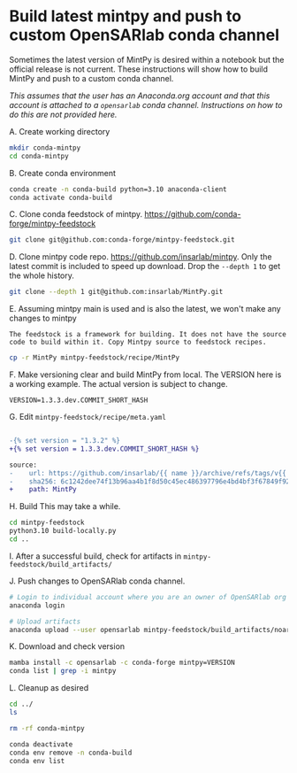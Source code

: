 # Build latest mintpy and push to custom OpenSARlab conda channel

Sometimes the latest version of MintPy is desired within a notebook but the official release is not current. These instructions will show how to build MintPy and push to a custom conda channel.

_This assumes that the user has an Anaconda.org account and that this account is attached to a `opensarlab` conda channel. Instructions on how to do this are not provided here._


A. Create working directory

```bash
mkdir conda-mintpy
cd conda-mintpy
```


B. Create conda environment

```bash
conda create -n conda-build python=3.10 anaconda-client
conda activate conda-build
```


C. Clone conda feedstock of mintpy. https://github.com/conda-forge/mintpy-feedstock

```bash
git clone git@github.com:conda-forge/mintpy-feedstock.git
```


D. Clone mintpy code repo. https://github.com/insarlab/mintpy. Only the latest commit is included to speed up download. Drop the `--depth 1` to get the whole history.

```bash
git clone --depth 1 git@github.com:insarlab/MintPy.git
```


E. Assuming mintpy main is used and is also the latest, we won't make any changes to mintpy

    The feedstock is a framework for building. It does not have the source code to build within it. Copy Mintpy source to feedstock recipes.

```bash
cp -r MintPy mintpy-feedstock/recipe/MintPy
```


F. Make versioning clear and build MintPy from local. The VERSION here is a working example. The actual version is subject to change.

```text
VERSION=1.3.3.dev.COMMIT_SHORT_HASH
```


G. Edit `mintpy-feedstock/recipe/meta.yaml` 

```diff

-{% set version = "1.3.2" %}
+{% set version = 1.3.3.dev.COMMIT_SHORT_HASH %}

source:
-    url: https://github.com/insarlab/{{ name }}/archive/refs/tags/v{{ version }}.tar.gz
-    sha256: 6c1242dee74f13b96aa4b1f8d50c45ec486397796e4bd4bf3f67849f921bfe7f
+    path: MintPy
```

H. Build
    This may take a while.

```bash
cd mintpy-feedstock
python3.10 build-locally.py
cd ..
```


I. After a successful build, check for artifacts in `mintpy-feedstock/build_artifacts/`


J. Push changes to OpenSARlab conda channel.

```bash
# Login to individual account where you are an owner of OpenSARlab org
anaconda login

# Upload artifacts
anaconda upload --user opensarlab mintpy-feedstock/build_artifacts/noarch/mintpy-*.tar.bz2
```


K. Download and check version

```bash
mamba install -c opensarlab -c conda-forge mintpy=VERSION
conda list | grep -i mintpy
```


L. Cleanup as desired

```bash
cd ../
ls

rm -rf conda-mintpy

conda deactivate
conda env remove -n conda-build
conda env list
```
